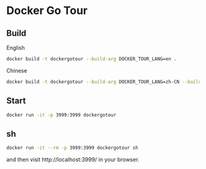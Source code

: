 # Docker Go Tour

## Build

English

```bash
docker build -t dockergotour --build-arg DOCKER_TOUR_LANG=en .
```

Chinese

```bash
docker build -t dockergotour --build-arg DOCKER_TOUR_LANG=zh-CN --build-arg DOCKER_GOPROXY=https://goproxy.cn,direct .
```

## Start

```bash
docker run -it -p 3999:3999 dockergotour
```

## sh
```bash
docker run -it --rm -p 3999:3999 dockergotour sh
```

and then visit http://localhost:3999/ in your browser.
